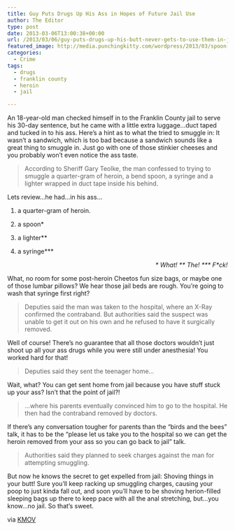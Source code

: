 ```yaml
---
title: Guy Puts Drugs Up His Ass in Hopes of Future Jail Use
author: The Editor
type: post
date: 2013-03-06T13:00:38+00:00
url: /2013/03/06/guy-puts-drugs-up-his-butt-never-gets-to-use-them-in-jail/
featured_image: http://media.punchingkitty.com/wordpress/2013/03/spoon-xray.jpg
categories:
  - Crime
tags:
  - drugs
  - franklin county
  - heroin
  - jail

---
```

An 18-year-old man checked himself in to the Franklin County jail to serve his 30-day sentence, but he came with a little extra luggage&#8230;duct taped and tucked in to his ass. Here&#8217;s a hint as to what the tried to smuggle in: It wasn&#8217;t a sandwich, which is too bad because a sandwich sounds like a great thing to smuggle in. Just go with one of those stinkier cheeses and you probably won&#8217;t even notice the ass taste.

> According to Sheriff Gary Teolke, the man confessed to trying to smuggle a quarter-gram of heroin, a bend spoon, a syringe and a lighter wrapped in duct tape inside his behind.

Lets review&#8230;he had&#8230;in his ass&#8230;

1. a quarter-gram of heroin.

2. a spoon*

3. a lighter**

4. a syringe\***

<p style="text-align: right;">
  <em>* What! ** The! *** F*ck!</em>
</p>

What, no room for some post-heroin Cheetos fun size bags, or maybe one of those lumbar pillows? We hear those jail beds are rough. You&#8217;re going to wash that syringe first right?

> Deputies said the man was taken to the hospital, where an X-Ray confirmed the contraband. But authorities said the suspect was unable to get it out on his own and he refused to have it surgically removed.

Well of course! There&#8217;s no guarantee that all those doctors wouldn&#8217;t just shoot up all your ass drugs while you were still under anesthesia! You worked hard for that!

> Deputies said they sent the teenager home&#8230;

Wait, what? You can get sent home from jail because you have stuff stuck up your ass? Isn&#8217;t that the point of jail?!

> &#8230;where his parents eventually convinced him to go to the hospital. He then had the contraband removed by doctors.

If there&#8217;s any conversation tougher for parents than the &#8220;birds and the bees&#8221; talk, it has to be the &#8220;please let us take you to the hospital so we can get the heroin removed from your ass so you can go back to jail&#8221; talk.

> Authorities said they planned to seek charges against the man for attempting smuggling.

But now he knows the secret to get expelled from jail: Shoving things in your butt! Sure you&#8217;ll keep racking up smuggling charges, causing your poop to just kinda fall out, and soon you&#8217;ll have to be shoving herion-filled sleeping bags up there to keep pace with all the anal stretching, but&#8230;you know&#8230;no jail. So that&#8217;s sweet.

via <a href="http://www.kmov.com/news/local/Teen-accused-of-trying-to-smuggle-drugs-inside-body-into-jail-195307641.html" target="_blank" rel="noopener">KMOV</a>